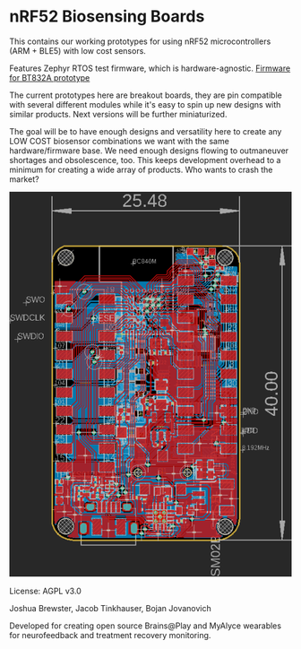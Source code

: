 # nRF52 Biosensing Boards

This contains our working prototypes for using nRF52 microcontrollers (ARM + BLE5) with low cost sensors. 

Features Zephyr RTOS test firmware, which is hardware-agnostic. [Firmware for BT832A prototype](https://github.com/moothyknight/BT832_Zephyr)

The current prototypes here are breakout boards, they are pin compatible with several different modules while it's easy to spin up new designs with similar products. Next versions will be further miniaturized.

The goal will be to have enough designs and versatility here to create any LOW COST biosensor combinations we want with the same hardware/firmware base. We need enough designs flowing to outmaneuver shortages and obsolescence, too. This keeps development overhead to a minimum for creating a wide array of products. Who wants to crash the market?

![breakout](Capture.PNG)

License: AGPL v3.0

Joshua Brewster, Jacob Tinkhauser, Bojan Jovanovich

Developed for creating open source Brains@Play and MyAlyce wearables for neurofeedback and treatment recovery monitoring.
